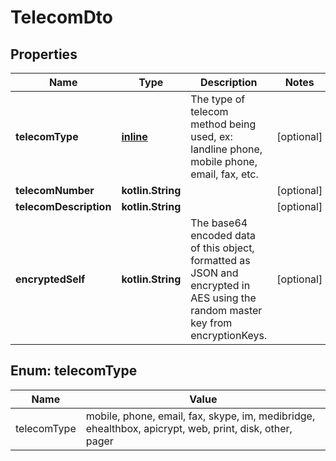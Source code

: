 
# TelecomDto

## Properties
Name | Type | Description | Notes
------------ | ------------- | ------------- | -------------
**telecomType** | [**inline**](#TelecomTypeEnum) | The type of telecom method being used, ex: landline phone, mobile phone, email, fax, etc. |  [optional]
**telecomNumber** | **kotlin.String** |  |  [optional]
**telecomDescription** | **kotlin.String** |  |  [optional]
**encryptedSelf** | **kotlin.String** | The base64 encoded data of this object, formatted as JSON and encrypted in AES using the random master key from encryptionKeys. |  [optional]


<a name="TelecomTypeEnum"></a>
## Enum: telecomType
Name | Value
---- | -----
telecomType | mobile, phone, email, fax, skype, im, medibridge, ehealthbox, apicrypt, web, print, disk, other, pager



